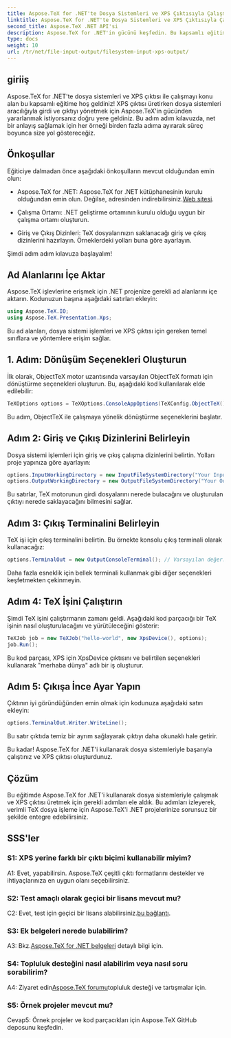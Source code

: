 ```yaml
---
title: Aspose.TeX for .NET'te Dosya Sistemleri ve XPS Çıktısıyla Çalışma
linktitle: Aspose.TeX for .NET'te Dosya Sistemleri ve XPS Çıktısıyla Çalışma
second_title: Aspose.TeX .NET API'si
description: Aspose.TeX for .NET'in gücünü keşfedin. Bu kapsamlı eğitimde dosya sistemlerini zahmetsizce nasıl yöneteceğinizi ve XPS çıktısı nasıl oluşturacağınızı öğrenin.
type: docs
weight: 10
url: /tr/net/file-input-output/filesystem-input-xps-output/
---
```

## giriiş

Aspose.TeX for .NET'te dosya sistemleri ve XPS çıktısı ile çalışmayı konu alan bu kapsamlı eğitime hoş geldiniz! XPS çıktısı üretirken dosya sistemleri aracılığıyla girdi ve çıktıyı yönetmek için Aspose.TeX'in gücünden yararlanmak istiyorsanız doğru yere geldiniz. Bu adım adım kılavuzda, net bir anlayış sağlamak için her örneği birden fazla adıma ayırarak süreç boyunca size yol göstereceğiz.

## Önkoşullar

Eğiticiye dalmadan önce aşağıdaki önkoşulların mevcut olduğundan emin olun:

-  Aspose.TeX for .NET: Aspose.TeX for .NET kütüphanesinin kurulu olduğundan emin olun. Değilse, adresinden indirebilirsiniz.[Web sitesi](https://releases.aspose.com/tex/net/).

- Çalışma Ortamı: .NET geliştirme ortamının kurulu olduğu uygun bir çalışma ortamı oluşturun.

- Giriş ve Çıkış Dizinleri: TeX dosyalarınızın saklanacağı giriş ve çıkış dizinlerini hazırlayın. Örneklerdeki yolları buna göre ayarlayın.

Şimdi adım adım kılavuza başlayalım!

## Ad Alanlarını İçe Aktar

Aspose.TeX işlevlerine erişmek için .NET projenize gerekli ad alanlarını içe aktarın. Kodunuzun başına aşağıdaki satırları ekleyin:

```csharp
using Aspose.TeX.IO;
using Aspose.TeX.Presentation.Xps;
```

Bu ad alanları, dosya sistemi işlemleri ve XPS çıktısı için gereken temel sınıflara ve yöntemlere erişim sağlar.

## 1. Adım: Dönüşüm Seçenekleri Oluşturun

İlk olarak, ObjectTeX motor uzantısında varsayılan ObjectTeX formatı için dönüştürme seçenekleri oluşturun. Bu, aşağıdaki kod kullanılarak elde edilebilir:

```csharp
TeXOptions options = TeXOptions.ConsoleAppOptions(TeXConfig.ObjectTeX());
```

Bu adım, ObjectTeX ile çalışmaya yönelik dönüştürme seçeneklerini başlatır.

## Adım 2: Giriş ve Çıkış Dizinlerini Belirleyin

Dosya sistemi işlemleri için giriş ve çıkış çalışma dizinlerini belirtin. Yolları proje yapınıza göre ayarlayın:

```csharp
options.InputWorkingDirectory = new InputFileSystemDirectory("Your Input Directory");
options.OutputWorkingDirectory = new OutputFileSystemDirectory("Your Output Directory");
```

Bu satırlar, TeX motorunun girdi dosyalarını nerede bulacağını ve oluşturulan çıktıyı nerede saklayacağını bilmesini sağlar.

## Adım 3: Çıkış Terminalini Belirleyin

TeX işi için çıkış terminalini belirtin. Bu örnekte konsolu çıkış terminali olarak kullanacağız:

```csharp
options.TerminalOut = new OutputConsoleTerminal(); // Varsayılan değer. Keyfi atama.
```

Daha fazla esneklik için bellek terminali kullanmak gibi diğer seçenekleri keşfetmekten çekinmeyin.

## Adım 4: TeX İşini Çalıştırın

Şimdi TeX işini çalıştırmanın zamanı geldi. Aşağıdaki kod parçacığı bir TeX işinin nasıl oluşturulacağını ve yürütüleceğini gösterir:

```csharp
TeXJob job = new TeXJob("hello-world", new XpsDevice(), options);
job.Run();
```

Bu kod parçası, XPS için XpsDevice çıktısını ve belirtilen seçenekleri kullanarak "merhaba dünya" adlı bir iş oluşturur.

## Adım 5: Çıkışa İnce Ayar Yapın

Çıktının iyi göründüğünden emin olmak için kodunuza aşağıdaki satırı ekleyin:

```csharp
options.TerminalOut.Writer.WriteLine();
```

Bu satır çıktıda temiz bir ayrım sağlayarak çıktıyı daha okunaklı hale getirir.

Bu kadar! Aspose.TeX for .NET'i kullanarak dosya sistemleriyle başarıyla çalıştınız ve XPS çıktısı oluşturdunuz.

## Çözüm

Bu eğitimde Aspose.TeX for .NET'i kullanarak dosya sistemleriyle çalışmak ve XPS çıktısı üretmek için gerekli adımları ele aldık. Bu adımları izleyerek, verimli TeX dosya işleme için Aspose.TeX'i .NET projelerinize sorunsuz bir şekilde entegre edebilirsiniz.

## SSS'ler

### S1: XPS yerine farklı bir çıktı biçimi kullanabilir miyim?

A1: Evet, yapabilirsin. Aspose.TeX çeşitli çıktı formatlarını destekler ve ihtiyaçlarınıza en uygun olanı seçebilirsiniz.

### S2: Test amaçlı olarak geçici bir lisans mevcut mu?

 C2: Evet, test için geçici bir lisans alabilirsiniz.[bu bağlantı](https://purchase.aspose.com/temporary-license/).

### S3: Ek belgeleri nerede bulabilirim?

 A3: Bkz.[Aspose.TeX for .NET belgeleri](https://reference.aspose.com/tex/net/) detaylı bilgi için.

### S4: Topluluk desteğini nasıl alabilirim veya nasıl soru sorabilirim?

 A4: Ziyaret edin[Aspose.TeX forumu](https://forum.aspose.com/c/tex/47)topluluk desteği ve tartışmalar için.

### S5: Örnek projeler mevcut mu?

Cevap5: Örnek projeler ve kod parçacıkları için Aspose.TeX GitHub deposunu keşfedin.